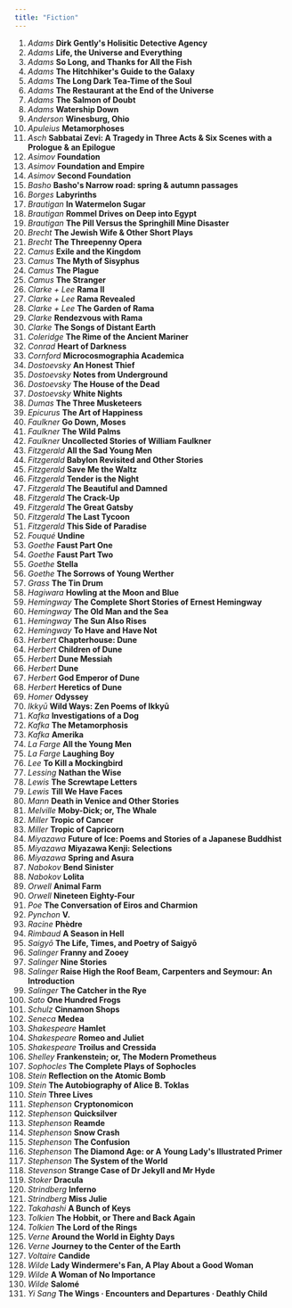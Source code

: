 ```yaml
---
title: "Fiction"
---
```

1. *Adams* **Dirk Gently's Holisitic Detective Agency**
1. *Adams* **Life, the Universe and Everything**
1. *Adams* **So Long, and Thanks for All the Fish**
1. *Adams* **The Hitchhiker's Guide to the Galaxy**
1. *Adams* **The Long Dark Tea-Time of the Soul**
1. *Adams* **The Restaurant at the End of the Universe**
1. *Adams* **The Salmon of Doubt**
1. *Adams* **Watership Down**
1. *Anderson* **Winesburg, Ohio**
1. *Apuleius* **Metamorphoses**
1. *Asch* **Sabbatai Zevi: A Tragedy in Three Acts & Six Scenes with a Prologue & an Epilogue**
1. *Asimov* **Foundation**
1. *Asimov* **Foundation and Empire**
1. *Asimov* **Second Foundation**
1. *Basho* **Basho's Narrow road: spring & autumn passages**
1. *Borges* **Labyrinths**
1. *Brautigan* **In Watermelon Sugar**
1. *Brautigan* **Rommel Drives on Deep into Egypt**
1. *Brautigan* **The Pill Versus the Springhill Mine Disaster**
1. *Brecht* **The Jewish Wife & Other Short Plays**
1. *Brecht* **The Threepenny Opera**
1. *Camus* **Exile and the Kingdom**
1. *Camus* **The Myth of Sisyphus**
1. *Camus* **The Plague**
1. *Camus* **The Stranger**
1. *Clarke + Lee* **Rama II**
1. *Clarke + Lee* **Rama Revealed**
1. *Clarke + Lee* **The Garden of Rama**
1. *Clarke* **Rendezvous with Rama**
1. *Clarke* **The Songs of Distant Earth**
1. *Coleridge* **The Rime of the Ancient Mariner**
1. *Conrad* **Heart of Darkness**
1. *Cornford* **Microcosmographia Academica**
1. *Dostoevsky* **An Honest Thief**
1. *Dostoevsky* **Notes from Underground**
1. *Dostoevsky* **The House of the Dead**
1. *Dostoevsky* **White Nights**
1. *Dumas* **The Three Musketeers**
1. *Epicurus* **The Art of Happiness**
1. *Faulkner* **Go Down, Moses**
1. *Faulkner* **The Wild Palms**
1. *Faulkner* **Uncollected Stories of William Faulkner**
1. *Fitzgerald* **All the Sad Young Men**
1. *Fitzgerald* **Babylon Revisited and Other Stories**
1. *Fitzgerald* **Save Me the Waltz**
1. *Fitzgerald* **Tender is the Night**
1. *Fitzgerald* **The Beautiful and Damned**
1. *Fitzgerald* **The Crack-Up**
1. *Fitzgerald* **The Great Gatsby**
1. *Fitzgerald* **The Last Tycoon**
1. *Fitzgerald* **This Side of Paradise**
1. *Fouqué* **Undine**
1. *Goethe* **Faust Part One**
1. *Goethe* **Faust Part Two**
1. *Goethe* **Stella**
1. *Goethe* **The Sorrows of Young Werther**
1. *Grass* **The Tin Drum**
1. *Hagiwara* **Howling at the Moon and Blue**
1. *Hemingway* **The Complete Short Stories of Ernest Hemingway**
1. *Hemingway* **The Old Man and the Sea**
1. *Hemingway* **The Sun Also Rises**
1. *Hemingway* **To Have and Have Not**
1. *Herbert* **Chapterhouse: Dune**
1. *Herbert* **Children of Dune**
1. *Herbert* **Dune Messiah**
1. *Herbert* **Dune**
1. *Herbert* **God Emperor of Dune**
1. *Herbert* **Heretics of Dune**
1. *Homer* **Odyssey**
1. *Ikkyū* **Wild Ways: Zen Poems of Ikkyū**
1. *Kafka* **Investigations of a Dog**
1. *Kafka* **The Metamorphosis**
1. *Kafka* **Amerika**
1. *La Farge* **All the Young Men**
1. *La Farge* **Laughing Boy**
1. *Lee* **To Kill a Mockingbird**
1. *Lessing* **Nathan the Wise**
1. *Lewis* **The Screwtape Letters**
1. *Lewis* **Till We Have Faces**
1. *Mann* **Death in Venice and Other Stories**
1. *Melville* **Moby-Dick; or, The Whale**
1. *Miller* **Tropic of Cancer**
1. *Miller* **Tropic of Capricorn**
1. *Miyazawa* **Future of Ice: Poems and Stories of a Japanese Buddhist**
1. *Miyazawa* **Miyazawa Kenji: Selections**
1. *Miyazawa* **Spring and Asura**
1. *Nabokov* **Bend Sinister**
1. *Nabokov* **Lolita**
1. *Orwell* **Animal Farm**
1. *Orwell* **Nineteen Eighty-Four**
1. *Poe* **The Conversation of Eiros and Charmion**
1. *Pynchon* **V.**
1. *Racine* **Phèdre**
1. *Rimbaud* **A Season in Hell**
1. *Saigyō* **The Life, Times, and Poetry of Saigyō**
1. *Salinger* **Franny and Zooey**
1. *Salinger* **Nine Stories**
1. *Salinger* **Raise High the Roof Beam, Carpenters and Seymour: An Introduction**
1. *Salinger* **The Catcher in the Rye**
1. *Sato* **One Hundred Frogs**
1. *Schulz* **Cinnamon Shops**
1. *Seneca* **Medea**
1. *Shakespeare* **Hamlet**
1. *Shakespeare* **Romeo and Juliet**
1. *Shakespeare* **Troilus and Cressida**
1. *Shelley* **Frankenstein; or, The Modern Prometheus**
1. *Sophocles* **The Complete Plays of Sophocles**
1. *Stein* **Reflection on the Atomic Bomb**
1. *Stein* **The Autobiography of Alice B. Toklas**
1. *Stein* **Three Lives**
1. *Stephenson* **Cryptonomicon**
1. *Stephenson* **Quicksilver**
1. *Stephenson* **Reamde**
1. *Stephenson* **Snow Crash**
1. *Stephenson* **The Confusion**
1. *Stephenson* **The Diamond Age: or A Young Lady's Illustrated Primer**
1. *Stephenson* **The System of the World**
1. *Stevenson* **Strange Case of Dr Jekyll and Mr Hyde**
1. *Stoker* **Dracula**
1. *Strindberg* **Inferno**
1. *Strindberg* **Miss Julie**
1. *Takahashi* **A Bunch of Keys**
1. *Tolkien* **The Hobbit, or There and Back Again**
1. *Tolkien* **The Lord of the Rings**
1. *Verne* **Around the World in Eighty Days**
1. *Verne* **Journey to the Center of the Earth**
1. *Voltaire* **Candide**
1. *Wilde* **Lady Windermere's Fan, A Play About a Good Woman**
1. *Wilde* **A Woman of No Importance**
1. *Wilde* **Salomé**
1. *Yi Sang* **The Wings · Encounters and Departures · Deathly Child**
